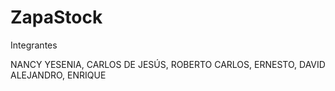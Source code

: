 # ZapaStock

Integrantes

NANCY YESENIA, CARLOS DE JESÚS, ROBERTO CARLOS, ERNESTO, DAVID ALEJANDRO, ENRIQUE
